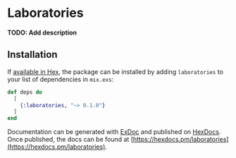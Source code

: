 # Laboratories

**TODO: Add description**

## Installation

If [available in Hex](https://hex.pm/docs/publish), the package can be installed
by adding `laboratories` to your list of dependencies in `mix.exs`:

```elixir
def deps do
  [
    {:laboratories, "~> 0.1.0"}
  ]
end
```

Documentation can be generated with [ExDoc](https://github.com/elixir-lang/ex_doc)
and published on [HexDocs](https://hexdocs.pm). Once published, the docs can
be found at [https://hexdocs.pm/laboratories](https://hexdocs.pm/laboratories).

